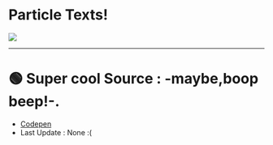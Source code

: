 # Particle Texts!

<img src="https://alfred.is-inside.me/t5NfC2Ef.png">

<hr></hr>

# :green_circle: Super cool Source : -maybe,boop beep!-.
- <a href="https://codepen.io/Gthibaud/pen/pyeNKj">Codepen</a>
- Last Update : None :(

